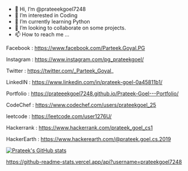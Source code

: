 - 👋 Hi, I’m @prateeekgoel7248
- 👀 I’m interested in Coding
- 🌱 I’m currently learning Python
- 💞️ I’m looking to collaborate on some projects.
- 📫 How to reach me ...

Facebook : https://www.facebook.com/Parteek.Goyal.PG

Instagram : https://www.instagram.com/pg_prateekgoel/

Twitter : https://twitter.com/_Parteek_Goyal_

LinkedIN : https://www.linkedin.com/in/prateek-goel-0a45811b1/

Portfolio : https://prateeekgoel7248.github.io/Prateek-Goel---Portfolio/

CodeChef : https://www.codechef.com/users/prateekgoel_25

leetcode : https://leetcode.com/user1276U/

Hackerrank : https://www.hackerrank.com/prateek_goel_cs1

HackerEarth : https://www.hackerearth.com/@prateek.goel.cs.2019

[![Prateek's GitHub stats](https://github-readme-stats.vercel.app/api?username=prateekgoel7248)](https://github.com/prateekgoel728/github-readme-stats)

https://github-readme-stats.vercel.app/api?username=prateekgoel7248

<!---
prateeekgoel7248/prateeekgoel7248 is a ✨ special ✨ repository because its `README.md` (this file) appears on your GitHub profile.
You can click the Preview link to take a look at your changes.
--->
